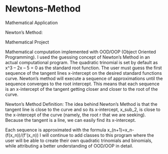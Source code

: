 # Newtons-Method
Mathematical Application

Newton’s Method:

Mathematical Project

Mathematical computation implemented with OOD/OOP (Object Oriented Programming).
I used the guessing concept of Newton’s Method in an actual computational program.
The quadratic trinomial is set by default as x^3 – 2x – 5 = 0 as the standard root function. The user must guess the first sequence of the tangent lines x-intercept on the desired standard functions curve. Newton’s method will execute a sequence of approximations until the sequence converges to the root intercept. This means that each sequence is an x-intercept of the tangent getting closer and closer to the root of the curve. 

Newton’s Method Definition: The idea behind Newton’s Method is that the tangent line is close to the curve and so its x-intercept, x_sub_2, is close to the x-intercept of the curve (namely, the root r that we are seeking). Because the tangent is a line, we can easily find its x-intercept.

Each sequence is approximated with the formula x_(n+1)=x_n-(f(x_n))/(f'(x_n))
I will continue to add classes to this program where the user will be able to create their own quadratic trinomials and binomials, while attributing a better understanding of OOD/OOP in detail.
 
